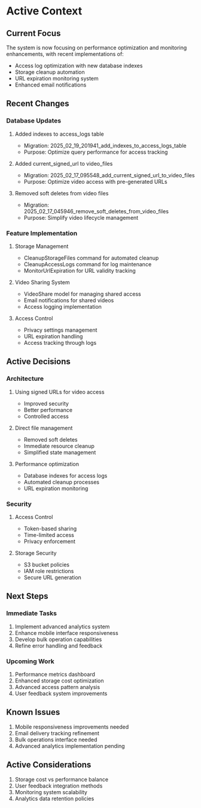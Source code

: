 # Active Context

## Current Focus
The system is now focusing on performance optimization and monitoring enhancements, with recent implementations of:
- Access log optimization with new database indexes
- Storage cleanup automation
- URL expiration monitoring system
- Enhanced email notifications

## Recent Changes

### Database Updates
1. Added indexes to access_logs table
   - Migration: 2025_02_19_201941_add_indexes_to_access_logs_table
   - Purpose: Optimize query performance for access tracking

2. Added current_signed_url to video_files
   - Migration: 2025_02_17_095548_add_current_signed_url_to_video_files
   - Purpose: Optimize video access with pre-generated URLs

3. Removed soft deletes from video files
   - Migration: 2025_02_17_045946_remove_soft_deletes_from_video_files
   - Purpose: Simplify video lifecycle management

### Feature Implementation
1. Storage Management
   - CleanupStorageFiles command for automated cleanup
   - CleanupAccessLogs command for log maintenance
   - MonitorUrlExpiration for URL validity tracking

2. Video Sharing System
   - VideoShare model for managing shared access
   - Email notifications for shared videos
   - Access logging implementation

3. Access Control
   - Privacy settings management
   - URL expiration handling
   - Access tracking through logs

## Active Decisions

### Architecture
1. Using signed URLs for video access
   - Improved security
   - Better performance
   - Controlled access

2. Direct file management
   - Removed soft deletes
   - Immediate resource cleanup
   - Simplified state management

3. Performance optimization
   - Database indexes for access logs
   - Automated cleanup processes
   - URL expiration monitoring

### Security
1. Access Control
   - Token-based sharing
   - Time-limited access
   - Privacy enforcement

2. Storage Security
   - S3 bucket policies
   - IAM role restrictions
   - Secure URL generation

## Next Steps

### Immediate Tasks
1. Implement advanced analytics system
2. Enhance mobile interface responsiveness
3. Develop bulk operation capabilities
4. Refine error handling and feedback

### Upcoming Work
1. Performance metrics dashboard
2. Enhanced storage cost optimization
3. Advanced access pattern analysis
4. User feedback system improvements

## Known Issues
1. Mobile responsiveness improvements needed
2. Email delivery tracking refinement
3. Bulk operations interface needed
4. Advanced analytics implementation pending

## Active Considerations
1. Storage cost vs performance balance
2. User feedback integration methods
3. Monitoring system scalability
4. Analytics data retention policies
